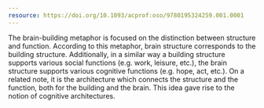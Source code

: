 ```yaml
---
resource: https://doi.org/10.1093/acprof:oso/9780195324259.001.0001
---
```


The brain-building metaphor is focused on the distinction between structure and function. According to this metaphor, brain structure corresponds to the building structure. Additionally, in a similar way a building structure supports various social functions (e.g. work, leisure, etc.), the brain structure supports various cognitive functions (e.g. hope, act, etc.). On a related note, it is the architecture which connects the structure and the function, both for the building and the brain. This idea gave rise to the notion of cognitive architectures.